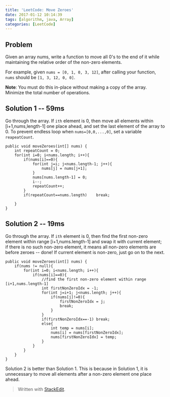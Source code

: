 ```yaml
---
title: 'LeetCode: Move Zeroes'
date: 2017-01-12 10:14:39
tags: [algorithm, java, Array]
categories: [LeetCode]
---
```


## Problem

Given an array nums, write a function to move all 0's to the end of it while maintaining the relative order of the non-zero elements.

For example, given `nums = [0, 1, 0, 3, 12]`, after calling your function, `nums` should be `[1, 3, 12, 0, 0]`.

**Note**:
You must do this in-place without making a copy of the array.
Minimize the total number of operations.

## Solution 1 -- 59ms

Go through the array. If `ith` element is 0, then move all elements within [i+1,nums,length-1] one place ahead, and set the last element of the array to 0. To prevent endless loop when `nums=[0,0,...,0]`, set a variable `reapeatCount`.

```
public void moveZeroes(int[] nums) {
    int repeatCount = 0;
    for(int i=0; i<nums.length; i++){
        if(nums[i]==0){
            for(int j=i; j<nums.length-1; j++){
                nums[j] = nums[j+1];
            }
            nums[nums.length-1] = 0;
            i--;
            repeatCount++;
        }
        if(repeatCount==nums.length)    break;
            
    }
}
```

## Solution 2 -- 19ms

Go through the array. If `ith` element is 0, then find the first non-zero element within range [i+1,nums.length-1] and swap it with current element; if there is no such non-zero element, it means all non-zero elements are before zeroes -- done! If current element is non-zero, just go on to the next.

```
public void moveZeroes(int[] nums) {
    if(nums != null){
        for(int i=0; i<nums.length; i++){
            if(nums[i]==0){
                //find the first non-zero element within range [i+1,nums.length-1]
                int firstNonZeroIdx = -1;
                for(int j=i+1; j<nums.length; j++){
                    if(nums[j]!=0){
                        firstNonZeroIdx = j;
                        break;
                    }
                }
                if(firstNonZeroIdx==-1) break;
                else{
                    int temp = nums[i];
                    nums[i] = nums[firstNonZeroIdx];
                    nums[firstNonZeroIdx] = temp;
                }
            }
        }
    }
}
```


Solution 2 is better than Solution 1. This is because in Solution 1, it is unnecessary to move all elements after a non-zero element one place ahead. 



> Written with [StackEdit](https://stackedit.io/).